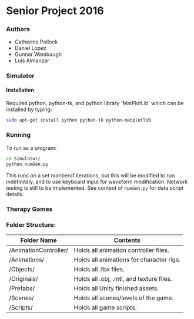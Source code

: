 # Senior Project 2016

### Authors

+ Catherine Pollock
+ Daniel Lopez
+ Gunnar Wambaugh
+ Luis Almanzar

### Simulator
#### Installation
Requires python, python-tk, and python library 'MatPlotLib' which can be installed by typing:

```bash
sudo apt-get install python python-tk python-matplotlib
```

### Running
To run as a program:

```bash
cd Simulator/
python numGen.py
```

This runs on a set numberof iterations, but this will be modified to run indefinitely, and to use keyboard input for waveform modification. Network testing is still to be implemented.
See content of `numGen.py` for data script details.

### Therapy Games

### Folder Structure:

Folder Name | Contents
 ---------- | -------- 
/AnimationController/ | Holds all animation controller files.
/Animations/ | Holds all animations for character rigs.
/Objects/ | Holds all .fbx files.
/Originals/ | Holds all .obj, .mtl, and texture files.
/Prefabs/ | Holds all Unity finished assets.
/Scenes/ | Holds all scenes/levels of the game.
/Scripts/ | Holds all game scripts.
